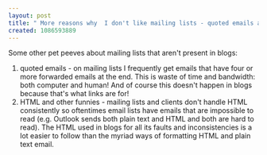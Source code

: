 ```yaml
---
layout: post
title: " More reasons why  I don't like mailing lists - quoted emails and HTML emails"
created: 1086593889
---
```

Some other pet peeves about mailing lists that aren't present in blogs:
1. quoted emails - on mailing lists I frequently get emails that have four or more  forwarded emails at the end.  This is waste of time and bandwidth: both computer and human!  And of course this doesn't happen in blogs because that's what links are for!
2. HTML and other funnies - mailing lists and clients don't handle HTML consistently so oftentimes email lists have emails that are impossible to read (e.g. Outlook sends both plain text and HTML and both are hard to read).  The HTML used in blogs for all its faults and inconsistencies is a lot easier to follow than the myriad ways of formatting HTML and plain text email.

